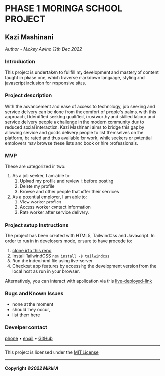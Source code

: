 # PHASE 1 MORINGA SCHOOL PROJECT
## Kazi Mashinani

*Author - Mickey Awino*
*12th Dec 2022*

### Introduction

This  project is undertaken to fullfill my development and mastery of content taught in phase one, which traverse markdown language, styling and javascript inclusion for responsive sites.

### Project description

With the advancement and ease of access to technology, job seeking and service delivery can be done from the comfort of people's palms.
with this approach, I identified seeking qualified, trustworthy and skilled labour and service delivery people a challenge in the modern community due to reduced social interaction. Kazi Mashinani aims to bridge this gap by allowing service and goods delivery people to list themselves on the platform, be rated and thus available for work, while seekers or potential employers may browse these lists and book or hire professionals.

### MVP
These are categorized in two:

1. As a job seeker, I am able to:
    1. Upload my profile and review it before posting
    1. Delete my profile
    1. Browse and other people that offer their services
1. As a potential employer, I am able to:
    1. View worker profiles
    1. Access worker contact information
    1. Rate worker after service delivery.

### Project setup Instructions
The project has been created with HTML5, TailwindCss and Javascript.
In order to run in in developers mode, ensure to have procede to:
1. [clone into this repo](https://github.com/TheEmerald001/kazi-mashinani.git)
1. Install TailwindCSS 
    `npm install -D tailwindcss`
1. Run the index.html file using live-server
1. Checkout app features by accessing the development version from the local host as run in your browser.

Alternatively, you can interact with application via this [live-deployed-link]()

### Bugs and Known Issues
* none at the moment
* should they occur,
* list them here

### Develper contact

[phone]() •  [email]() •  [GitHub]()

---

This project is licensed under the [MIT License]()

---

#### Copyright *©2022 Mikki A*

